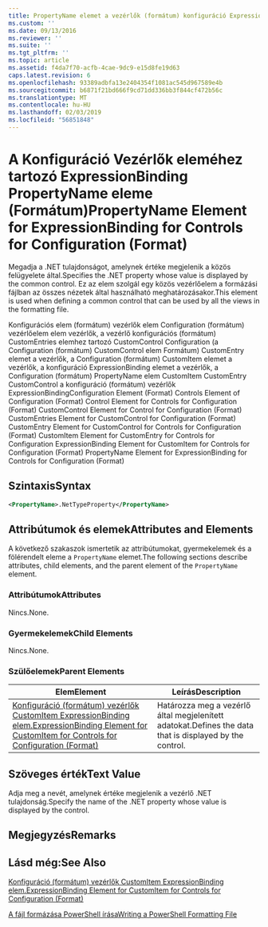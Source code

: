 ```yaml
---
title: PropertyName elemet a vezérlők (formátum) konfiguráció ExpressionBinding |} A Microsoft Docs
ms.custom: ''
ms.date: 09/13/2016
ms.reviewer: ''
ms.suite: ''
ms.tgt_pltfrm: ''
ms.topic: article
ms.assetid: f4da7f70-acfb-4cae-9dc9-e15d8fe19d63
caps.latest.revision: 6
ms.openlocfilehash: 93389adbfa13e2404354f1081ac545d967589e4b
ms.sourcegitcommit: b6871f21bd666f9cd71dd336bb3f844cf472b56c
ms.translationtype: MT
ms.contentlocale: hu-HU
ms.lasthandoff: 02/03/2019
ms.locfileid: "56851848"
---
```

# <a name="propertyname-element-for-expressionbinding-for-controls-for-configuration-format"></a><span data-ttu-id="c39fe-102">A Konfiguráció Vezérlők eleméhez tartozó ExpressionBinding PropertyName eleme (Formátum)</span><span class="sxs-lookup"><span data-stu-id="c39fe-102">PropertyName Element for ExpressionBinding for Controls for Configuration (Format)</span></span>

<span data-ttu-id="c39fe-103">Megadja a .NET tulajdonságot, amelynek értéke megjelenik a közös felügyelete által.</span><span class="sxs-lookup"><span data-stu-id="c39fe-103">Specifies the .NET property whose value is displayed by the common control.</span></span> <span data-ttu-id="c39fe-104">Ez az elem szolgál egy közös vezérlőelem a formázási fájlban az összes nézetek által használható meghatározásakor.</span><span class="sxs-lookup"><span data-stu-id="c39fe-104">This element is used when defining a common control that can be used by all the views in the formatting file.</span></span>

<span data-ttu-id="c39fe-105">Konfigurációs elem (formátum) vezérlők elem Configuration (formátum) vezérlőelem elem vezérlők, a vezérlő konfigurációs (formátum) CustomEntries elemhez tartozó CustomControl Configuration (a Configuration (formátum) CustomControl elem Formátum) CustomEntry elemet a vezérlők, a Configuration (formátum) CustomItem elemet a vezérlők, a konfiguráció ExpressionBinding elemet a vezérlők, a Configuration (formátum) PropertyName elem CustomItem CustomEntry CustomControl a konfiguráció (formátum) vezérlők ExpressionBinding</span><span class="sxs-lookup"><span data-stu-id="c39fe-105">Configuration Element (Format) Controls Element of Configuration (Format) Control Element for Controls for Configuration (Format) CustomControl Element for Control for Configuration (Format) CustomEntries Element for CustomControl for Configuration (Format) CustomEntry Element for CustomControl for Controls for Configuration (Format) CustomItem Element for CustomEntry for Controls for Configuration ExpressionBinding Element for CustomItem for Controls for Configuration (Format) PropertyName Element for ExpressionBinding for Controls for Configuration (Format)</span></span>

## <a name="syntax"></a><span data-ttu-id="c39fe-106">Szintaxis</span><span class="sxs-lookup"><span data-stu-id="c39fe-106">Syntax</span></span>

```xml
<PropertyName>.NetTypeProperty</PropertyName>
```

## <a name="attributes-and-elements"></a><span data-ttu-id="c39fe-107">Attribútumok és elemek</span><span class="sxs-lookup"><span data-stu-id="c39fe-107">Attributes and Elements</span></span>

<span data-ttu-id="c39fe-108">A következő szakaszok ismertetik az attribútumokat, gyermekelemek és a fölérendelt eleme a `PropertyName` elemet.</span><span class="sxs-lookup"><span data-stu-id="c39fe-108">The following sections describe attributes, child elements, and the parent element of the `PropertyName` element.</span></span>

### <a name="attributes"></a><span data-ttu-id="c39fe-109">Attribútumok</span><span class="sxs-lookup"><span data-stu-id="c39fe-109">Attributes</span></span>

<span data-ttu-id="c39fe-110">Nincs.</span><span class="sxs-lookup"><span data-stu-id="c39fe-110">None.</span></span>

### <a name="child-elements"></a><span data-ttu-id="c39fe-111">Gyermekelemek</span><span class="sxs-lookup"><span data-stu-id="c39fe-111">Child Elements</span></span>

<span data-ttu-id="c39fe-112">Nincs.</span><span class="sxs-lookup"><span data-stu-id="c39fe-112">None.</span></span>

### <a name="parent-elements"></a><span data-ttu-id="c39fe-113">Szülőelemek</span><span class="sxs-lookup"><span data-stu-id="c39fe-113">Parent Elements</span></span>

|<span data-ttu-id="c39fe-114">Elem</span><span class="sxs-lookup"><span data-stu-id="c39fe-114">Element</span></span>|<span data-ttu-id="c39fe-115">Leírás</span><span class="sxs-lookup"><span data-stu-id="c39fe-115">Description</span></span>|
|-------------|-----------------|
|[<span data-ttu-id="c39fe-116">Konfiguráció (formátum) vezérlők CustomItem ExpressionBinding elem.</span><span class="sxs-lookup"><span data-stu-id="c39fe-116">ExpressionBinding Element for CustomItem for Controls for Configuration (Format)</span></span>](./expressionbinding-element-for-customitem-for-controls-for-configuration-format.md)|<span data-ttu-id="c39fe-117">Határozza meg a vezérlő által megjelenített adatokat.</span><span class="sxs-lookup"><span data-stu-id="c39fe-117">Defines the data that is displayed by the control.</span></span>|

## <a name="text-value"></a><span data-ttu-id="c39fe-118">Szöveges érték</span><span class="sxs-lookup"><span data-stu-id="c39fe-118">Text Value</span></span>

<span data-ttu-id="c39fe-119">Adja meg a nevét, amelynek értéke megjelenik a vezérlő .NET tulajdonság.</span><span class="sxs-lookup"><span data-stu-id="c39fe-119">Specify the name of the .NET property whose value is displayed by the control.</span></span>

## <a name="remarks"></a><span data-ttu-id="c39fe-120">Megjegyzés</span><span class="sxs-lookup"><span data-stu-id="c39fe-120">Remarks</span></span>

## <a name="see-also"></a><span data-ttu-id="c39fe-121">Lásd még:</span><span class="sxs-lookup"><span data-stu-id="c39fe-121">See Also</span></span>

[<span data-ttu-id="c39fe-122">Konfiguráció (formátum) vezérlők CustomItem ExpressionBinding elem.</span><span class="sxs-lookup"><span data-stu-id="c39fe-122">ExpressionBinding Element for CustomItem for Controls for Configuration (Format)</span></span>](./expressionbinding-element-for-customitem-for-controls-for-configuration-format.md)

[<span data-ttu-id="c39fe-123">A fájl formázása PowerShell írása</span><span class="sxs-lookup"><span data-stu-id="c39fe-123">Writing a PowerShell Formatting File</span></span>](./writing-a-powershell-formatting-file.md)
